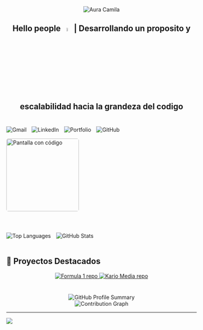 <div align="center">
  <img 
    src="https://capsule-render.vercel.app/api?type=waving&height=300&color=000828&text=AURA%20CAMILA%20PICO%20ARAQUE&reversal=true&section=header&fontAlign=50&fontColor=ffffff&textBg=false&fontSize=35&fontAlignY=27&desc=Creciendo%20en%20el%20mundo%20del%20desarrollo%20de%20software%20|%20Transformo%20curiosidad%20en%20código&&animation=fadeIn&descAlign=50&descAlignY=49" 
    alt="Aura Camila"
  />
</div>

<h2 align="center"> Hello people <img src="https://media.giphy.com/media/hvRJCLFzcasrR4ia7z/giphy.gif" width="5%"> | Desarrollando un proposito y escalabilidad hacia la grandeza del codigo </h2>

<div align="left" style="margin-top: 20px; display: flex; align-items: center; gap: 15px; flex-wrap: wrap;">
<div align="left" style="margin-top: 20px;">

  <a href="mailto:auracamilapico@gmail.com" target="_blank" style="text-decoration: none; margin-right: 10px;">
  <img src="https://img.shields.io/badge/Gmail-auracamilapico@gmail.com-D14836?style=for-the-badge&logo=gmail&logoColor=white" alt="Gmail" />
  </a>

  <a href="https://www.linkedin.com/in/aura-camila-p-3125a4339/" target="_blank" style="text-decoration: none; margin-right: 10px;">
    <img src="https://img.shields.io/badge/LinkedIn-Aura_Camila_Pico_Araque-0077B5?style=for-the-badge&logo=linkedin&logoColor=white" alt="LinkedIn" /></a>

  <a href="https://auracamilapicoaraque.github.io/Portafolio/" target="_blank" style="text-decoration: none; margin-right: 10px;">
    <img src="https://img.shields.io/badge/my_portfolio-000?style=for-the-badge&logo=ko-fi&logoColor=white" alt="Portfolio" />
  </a>
  <a href="https://github.com/AuraCamilaPicoAraque" target="_blank" style="text-decoration: none; margin-right: 10px;">
    <img src="https://img.shields.io/badge/GitHub-000?style=for-the-badge&logo=github&logoColor=white" alt="GitHub" />
  </a>
  </div>
  <img src="./storage/codigo.gif" alt="Pantalla con código" style="height: 20vw; border-radius: 5px;"/>
  </div>

<br>

# 

<div align="left" style="margin-top: 20px; ">

  <img src="https://github-readme-stats.vercel.app/api/top-langs/?username=AuraCamilaPicoAraque&layout=compact&theme=dark" alt="Top Languages" style="margin-right: 10px;">
 

  <img src="https://github-readme-stats.vercel.app/api?username=AuraCamilaPicoAraque&show_icons=true&theme=dark#gh-dark-mode-only" alt="GitHub Stats" />

</div>
<br>



## 📌 Proyectos Destacados

<div align="center">
  <a href="https://github.com/AuraCamilaPicoAraque/Formula1">
    <img src="https://github-readme-stats.vercel.app/api/pin/?username=AuraCamilaPicoAraque&repo=Formula1&theme=dark#gh-dark-mode-only" alt="Formula 1 repo" />
  </a>
  <a href="https://github.com/AuraCamilaPicoAraque/Kario-Media">
    <img src="https://github-readme-stats.vercel.app/api/pin/?username=AuraCamilaPicoAraque&repo=Kario-Media&theme=dark#gh-dark-mode-only" alt="Kario Media repo" />
  </a>
</div>

#



<div align="center">
  <img src="https://github-profile-summary-cards.vercel.app/api/cards/profile-details?username=Danny200523&theme=dark#gh-dark-mode-only" alt="GitHub Profile Summary" />
</div>

<div align="center">
  <img src="https://github-readme-activity-graph.vercel.app/graph?username=Danny200523&theme=tokyo-night&hide_border=true" alt="Contribution Graph" />
</div>


---

<div>
  <img src="https://capsule-render.vercel.app/api?type=waving&height=130&color=000828&section=footer"/>
</div>


